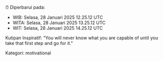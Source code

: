 ⏰ Diperbarui pada:
- WIB: Selasa, 28 Januari 2025 12.25.12 UTC
- WITA: Selasa, 28 Januari 2025 13.25.12 UTC
- WIT: Selasa, 28 Januari 2025 14.25.12 UTC

Kutipan Inspiratif:
"You will never know what you are capable of until you take that first step and go for it."


Kategori: motivational

